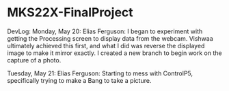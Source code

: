 # MKS22X-FinalProject

DevLog:
Monday, May 20:
Elias Ferguson: I began to experiment with getting the Processing screen to display data from the webcam. Vishwaa ultimately achieved this first, and what I did was reverse the displayed image to make it mirror exactly. I created a new branch to begin work on the capture of a photo.

Tuesday, May 21:
Elias Ferguson: Starting to mess with ControlP5, specifically trying to make a Bang to take a picture.
